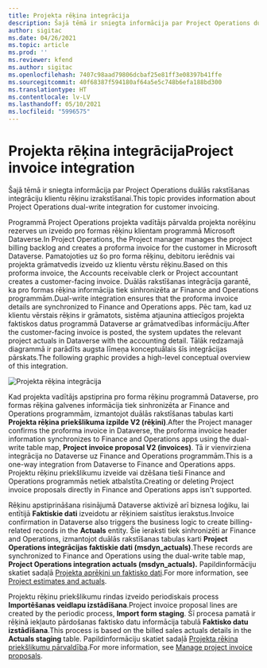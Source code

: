 ```yaml
---
title: Projekta rēķina integrācija
description: Šajā tēmā ir sniegta informācija par Project Operations duālās rakstīšanas integrāciju klientu rēķinu izrakstīšanai.
author: sigitac
ms.date: 04/26/2021
ms.topic: article
ms.prod: ''
ms.reviewer: kfend
ms.author: sigitac
ms.openlocfilehash: 7407c98aad79806dcbaf25e81ff3e08397b41ffe
ms.sourcegitcommit: 40f68387f594180af64a5e5c748b6efa188bd300
ms.translationtype: HT
ms.contentlocale: lv-LV
ms.lasthandoff: 05/10/2021
ms.locfileid: "5996575"
---
```

# <a name="project-invoice-integration"></a><span data-ttu-id="eab09-103">Projekta rēķina integrācija</span><span class="sxs-lookup"><span data-stu-id="eab09-103">Project invoice integration</span></span>

<span data-ttu-id="eab09-104">Šajā tēmā ir sniegta informācija par Project Operations duālās rakstīšanas integrāciju klientu rēķinu izrakstīšanai.</span><span class="sxs-lookup"><span data-stu-id="eab09-104">This topic provides information about Project Operations dual-write integration for customer invoicing.</span></span>

<span data-ttu-id="eab09-105">Programmā Project Operations projekta vadītājs pārvalda projekta norēķinu rezerves un izveido pro formas rēķinu klientam programmā Microsoft Dataverse.</span><span class="sxs-lookup"><span data-stu-id="eab09-105">In Project Operations, the Project manager manages the project billing backlog and creates a proforma invoice for the customer in Microsoft Dataverse.</span></span> <span data-ttu-id="eab09-106">Pamatojoties uz šo pro forma rēķinu, debitoru ierēdnis vai projekta grāmatvedis izveido uz klientu vērstu rēķinu.</span><span class="sxs-lookup"><span data-stu-id="eab09-106">Based on this proforma invoice, the Accounts receivable clerk or Project accountant creates a customer-facing invoice.</span></span> <span data-ttu-id="eab09-107">Duālās rakstīšanas integrācija garantē, ka pro formas rēķina informācija tiek sinhronizēta ar Finance and Operations programmām.</span><span class="sxs-lookup"><span data-stu-id="eab09-107">Dual-write integration ensures that the proforma invoice details are synchronized to Finance and Operations apps.</span></span> <span data-ttu-id="eab09-108">Pēc tam, kad uz klientu vērstais rēķins ir grāmatots, sistēma atjaunina attiecīgos projekta faktiskos datus programmā Dataverse ar grāmatvedības informāciju.</span><span class="sxs-lookup"><span data-stu-id="eab09-108">After the customer-facing invoice is posted, the system updates the relevant project actuals in Dataverse with the accounting detail.</span></span> <span data-ttu-id="eab09-109">Tālāk redzamajā diagrammā ir parādīts augsta līmeņa konceptuālais šīs integrācijas pārskats.</span><span class="sxs-lookup"><span data-stu-id="eab09-109">The following graphic provides a high-level conceptual overview of this integration.</span></span>

   ![Projekta rēķina integrācija](./media/DW5Invoicing.png)

<span data-ttu-id="eab09-111">Kad projekta vadītājs apstiprina pro forma rēķinu programmā Dataverse, pro formas rēķina galvenes informācija tiek sinhronizēta ar Finance and Operations programmām, izmantojot duālās rakstīšanas tabulas karti **Projekta rēķina priekšlikuma izpilde V2 (rēķini)**.</span><span class="sxs-lookup"><span data-stu-id="eab09-111">After the Project manager confirms the proforma invoice in Dataverse, the proforma invoice header information synchronizes to Finance and Operations apps using the dual-write table map, **Project invoice proposal V2 (invoices)**.</span></span> <span data-ttu-id="eab09-112">Tā ir vienvirziena integrācija no Dataverse uz Finance and Operations programmām.</span><span class="sxs-lookup"><span data-stu-id="eab09-112">This is a one-way integration from Dataverse to Finance and Operations apps.</span></span> <span data-ttu-id="eab09-113">Projektu rēķinu priekšlikumu izveide vai dzēšana tieši Finance and Operations programmās netiek atbalstīta.</span><span class="sxs-lookup"><span data-stu-id="eab09-113">Creating or deleting Project invoice proposals directly in Finance and Operations apps isn't supported.</span></span>

<span data-ttu-id="eab09-114">Rēķinu apstiprināšana risinājumā Dataverse aktivizē arī biznesa loģiku, lai entītijā **Faktiskie dati** izveidotu ar rēķiniem saistītus ierakstus.</span><span class="sxs-lookup"><span data-stu-id="eab09-114">Invoice confirmation in Dataverse also triggers the business logic to create billing-related records in the **Actuals** entity.</span></span> <span data-ttu-id="eab09-115">Šie ieraksti tiek sinhronizēti ar Finance and Operations, izmantojot duālās rakstīšanas tabulas karti **Project Operations integrācijas faktiskie dati (msdyn\_actuals)**.</span><span class="sxs-lookup"><span data-stu-id="eab09-115">These records are synchronized to Finance and Operations using the dual-write table map, **Project Operations integration actuals (msdyn\_actuals).**</span></span> <span data-ttu-id="eab09-116">Papildinformāciju skatiet sadaļā [Projekta aprēķini un faktisko dati](resource-dual-write-estimates-actuals.md).</span><span class="sxs-lookup"><span data-stu-id="eab09-116">For more information, see [Project estimates and actuals](resource-dual-write-estimates-actuals.md).</span></span> 

<span data-ttu-id="eab09-117">Projektu rēķinu priekšlikumu rindas izveido periodiskais process **Importēšanas veidlapu izstādīšana**.</span><span class="sxs-lookup"><span data-stu-id="eab09-117">Project invoice proposal lines are created by the periodic process, **Import form staging**.</span></span> <span data-ttu-id="eab09-118">Šī procesa pamatā ir rēķinā iekļauto pārdošanas faktisko datu informācija tabulā **Faktisko datu izstādīšana**.</span><span class="sxs-lookup"><span data-stu-id="eab09-118">This process is based on the billed sales actuals details in the **Actuals staging** table.</span></span> <span data-ttu-id="eab09-119">Papildinformāciju skatiet sadaļā [Projekta rēķina priekšlikumu pārvaldība](../invoicing/format-update-project-invoice-proposals.md#create-project-invoice-proposals).</span><span class="sxs-lookup"><span data-stu-id="eab09-119">For more information, see [Manage project invoice proposals](../invoicing/format-update-project-invoice-proposals.md#create-project-invoice-proposals).</span></span> 
